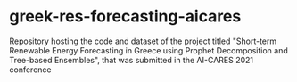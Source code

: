 # greek-res-forecasting-aicares
 Repository hosting the code and dataset of the project titled "Short-term Renewable Energy Forecasting in Greece using Prophet Decomposition and Tree-based Ensembles", that was submitted in the AI-CARES 2021  conference

